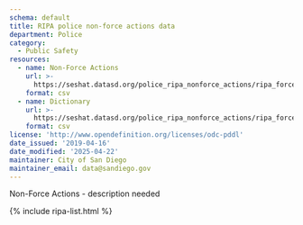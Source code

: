 ```yaml
---
schema: default
title: RIPA police non-force actions data
department: Police
category:
  - Public Safety
resources:
  - name: Non-Force Actions
    url: >-
      https://seshat.datasd.org/police_ripa_nonforce_actions/ripa_force_actions_datasd.csv
    format: csv
  - name: Dictionary
    url: >-
      https://seshat.datasd.org/police_ripa_nonforce_actions/ripa_force_actions_dictionary_datasd_v2.csv
    format: csv
license: 'http://www.opendefinition.org/licenses/odc-pddl'
date_issued: '2019-04-16'
date_modified: '2025-04-22'
maintainer: City of San Diego
maintainer_email: data@sandiego.gov
---
```

Non-Force Actions - description needed

{% include ripa-list.html %}